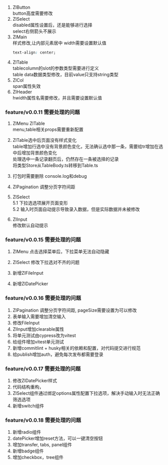1. ZlButton  
   button高度需要修改
2. ZlSelect  
   disabled属性设置后，还是能够进行选择  
   select右侧箭头不展示
3. ZlMain  
   样式修改,让内部元素居中
   width需要设置默认值
   ```css
   text-align: center;
   ```
4. ZlTable  
   tablecolumn的slot的参数类型需要进行定义  
   table data数据类型修改，目前value只支持string类型
5. ZlCol  
   span属性失效
6. ZlHeader  
   hwidth属性名需要修改，并且需要设置默认值

### feature/v0.0.11 需要处理的问题

1. ZlMenu ZlTable  
   menu,table相关props需要重新配置

2. ZlTable选中后页面没有样式变化  
   table增加行选中没有背景颜色变化，无法确认选中那一条，需要给tr增加在选中后增加背景颜色变化  
   处理选中一条记录翻页后，仍然存在一条被选择的记录  
   将类型Store从TableBody.ts转移到Table.ts

3. 打包时需要删除 console.log和debug

4. ZlPagination 调整分页字符间距

5. ZlSelect  
   5.1 下拉选选项展开页面变形  
   5.2 输入时页面自动提示导致录入数据，但是实际数据并未被修改

6. ZlInput  
   修改默认自动提示

### feature/v0.0.15 需要处理的问题

1. ZlMenu
   点击选择菜单后，下拉菜单无法自动隐藏

2. ZlSelect
   修改下拉选对不齐的问题
3. 新增ZlFileInput
4. 新增ZlDatePicker

### feature/v0.0.16 需要处理的问题

1. ZlPagination 调整分页字符间距, pageSize需要设置为可以修改
2. 表单输入需要增加清空输入
3. 修改FileInput
4. ZlInput增加clearable属性
5. 将单元测试由cypress改为vitest
6. 给组件增加vitest单元测试
7. 新增commitlint + husky相关的依赖和配置，对代码提交进行规范
8. 给publish增加auth，避免每次发布都需要登录

### feature/v0.0.17 需要处理的问题

1. 修改ZlDatePicker样式
2. 代码结构重构，
3. ZlSelect组件通过绑定options属性配置下拉选项，解决手动输入时无法正确筛选选项
4. 新增switch组件

### feature/v0.0.18 需要处理的问题

1. 新增radio组件
2. datePicker增加reset方法，可以一键清空按钮
3. 增加transfer, tabs, panel组件
4. 新增badge组件
5. 增加checkbox，tree组件
